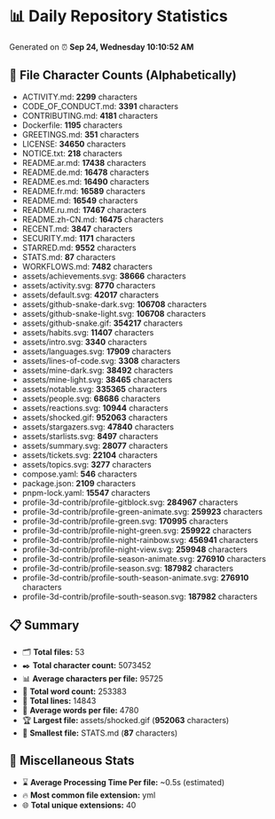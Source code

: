 # 📊 Daily Repository Statistics
Generated on ⏰ **Sep 24, Wednesday 10:10:52 AM**

## 📂 File Character Counts (Alphabetically)
- ACTIVITY.md: **2299** characters
- CODE_OF_CONDUCT.md: **3391** characters
- CONTRIBUTING.md: **4181** characters
- Dockerfile: **1195** characters
- GREETINGS.md: **351** characters
- LICENSE: **34650** characters
- NOTICE.txt: **218** characters
- README.ar.md: **17438** characters
- README.de.md: **16478** characters
- README.es.md: **16490** characters
- README.fr.md: **16589** characters
- README.md: **16549** characters
- README.ru.md: **17467** characters
- README.zh-CN.md: **16475** characters
- RECENT.md: **3847** characters
- SECURITY.md: **1171** characters
- STARRED.md: **9552** characters
- STATS.md: **87** characters
- WORKFLOWS.md: **7482** characters
- assets/achievements.svg: **38666** characters
- assets/activity.svg: **8770** characters
- assets/default.svg: **42017** characters
- assets/github-snake-dark.svg: **106708** characters
- assets/github-snake-light.svg: **106708** characters
- assets/github-snake.gif: **354217** characters
- assets/habits.svg: **11407** characters
- assets/intro.svg: **3340** characters
- assets/languages.svg: **17909** characters
- assets/lines-of-code.svg: **3308** characters
- assets/mine-dark.svg: **38492** characters
- assets/mine-light.svg: **38465** characters
- assets/notable.svg: **335365** characters
- assets/people.svg: **68686** characters
- assets/reactions.svg: **10944** characters
- assets/shocked.gif: **952063** characters
- assets/stargazers.svg: **47840** characters
- assets/starlists.svg: **8497** characters
- assets/summary.svg: **28077** characters
- assets/tickets.svg: **22104** characters
- assets/topics.svg: **3277** characters
- compose.yaml: **546** characters
- package.json: **2109** characters
- pnpm-lock.yaml: **15547** characters
- profile-3d-contrib/profile-gitblock.svg: **284967** characters
- profile-3d-contrib/profile-green-animate.svg: **259923** characters
- profile-3d-contrib/profile-green.svg: **170995** characters
- profile-3d-contrib/profile-night-green.svg: **259922** characters
- profile-3d-contrib/profile-night-rainbow.svg: **456941** characters
- profile-3d-contrib/profile-night-view.svg: **259948** characters
- profile-3d-contrib/profile-season-animate.svg: **276910** characters
- profile-3d-contrib/profile-season.svg: **187982** characters
- profile-3d-contrib/profile-south-season-animate.svg: **276910** characters
- profile-3d-contrib/profile-south-season.svg: **187982** characters

## 📋 Summary
- 🗂️ **Total files:** 53
- ✒️ **Total character count:** 5073452
- 📊 **Average characters per file:** 95725
- 📝 **Total word count:** 253383
- 🧾 **Total lines:** 14843
- 📐 **Average words per file:** 4780
- 🏆 **Largest file:** assets/shocked.gif (**952063** characters)
- 🥉 **Smallest file:** STATS.md (**87** characters)

## 🌟 Miscellaneous Stats
- ⌛ **Average Processing Time Per file:** ~0.5s (estimated)
- 🔥 **Most common file extension:** yml
- 🌐 **Total unique extensions:** 40

